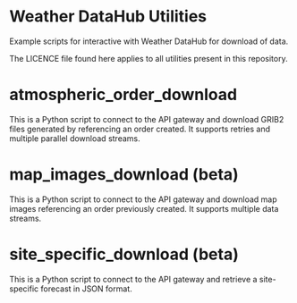 # Weather DataHub Utilities
Example scripts for interactive with Weather DataHub for download of data.

The LICENCE file found here applies to all utilities present in this repository.

# atmospheric_order_download

This is a Python script to connect to the API gateway and download GRIB2 files generated by referencing an order created.  It supports retries and multiple parallel download streams.

# map_images_download (beta)

This is a Python script to connect to the API gateway and download map images referencing an order previously created.  It supports multiple data streams.

# site_specific_download (beta)

This is a Python script to connect to the API gateway and retrieve a site-specific forecast in JSON format. 
